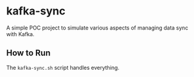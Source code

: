 # kafka-sync

A simple POC project to simulate various aspects of managing data sync with Kafka.

## How to Run

The `kafka-sync.sh` script handles everything.